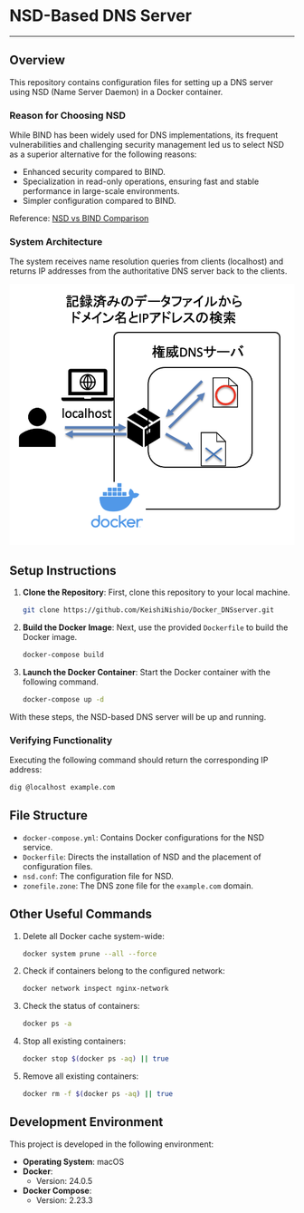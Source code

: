 # NSD-Based DNS Server

---

## Overview

This repository contains configuration files for setting up a DNS server using NSD (Name Server Daemon) in a Docker container.

### **Reason for Choosing NSD**

While BIND has been widely used for DNS implementations, its frequent vulnerabilities and challenging security management led us to select NSD as a superior alternative for the following reasons:

- Enhanced security compared to BIND.
- Specialization in read-only operations, ensuring fast and stable performance in large-scale environments.
- Simpler configuration compared to BIND.

Reference:
[NSD vs BIND Comparison](https://qiita.com/ohhara_shiojiri/items/497aaba989151fa84b3d)

### **System Architecture**

The system receives name resolution queries from clients (localhost) and returns IP addresses from the authoritative DNS server back to the clients.

![System Architecture Diagram](https://github.com/KeishiNishio/Docker_DNSserver/blob/main/%20systemimage1.png)

## Setup Instructions

1. **Clone the Repository**: First, clone this repository to your local machine.

    ```bash
    git clone https://github.com/KeishiNishio/Docker_DNSserver.git
    ```
    
2. **Build the Docker Image**: Next, use the provided `Dockerfile` to build the Docker image.

    ```bash
    docker-compose build
    ```
    
3. **Launch the Docker Container**: Start the Docker container with the following command.

    ```bash
    docker-compose up -d
    ```
    
With these steps, the NSD-based DNS server will be up and running.

### Verifying Functionality

Executing the following command should return the corresponding IP address:

```bash
dig @localhost example.com
```

## File Structure

- `docker-compose.yml`: Contains Docker configurations for the NSD service.
- `Dockerfile`: Directs the installation of NSD and the placement of configuration files.
- `nsd.conf`: The configuration file for NSD.
- `zonefile.zone`: The DNS zone file for the `example.com` domain.

## Other Useful Commands

1. Delete all Docker cache system-wide:

    ```bash
    docker system prune --all --force
    ```

2. Check if containers belong to the configured network:

    ```bash
    docker network inspect nginx-network
    ```

3. Check the status of containers:

    ```bash
    docker ps -a
    ```

4. Stop all existing containers:

    ```bash
    docker stop $(docker ps -aq) || true
    ```

5. Remove all existing containers:

    ```bash
    docker rm -f $(docker ps -aq) || true
    ```

## Development Environment

This project is developed in the following environment:

- **Operating System**: macOS
- **Docker**:
  - Version: 24.0.5
- **Docker Compose**:
  - Version: 2.23.3
